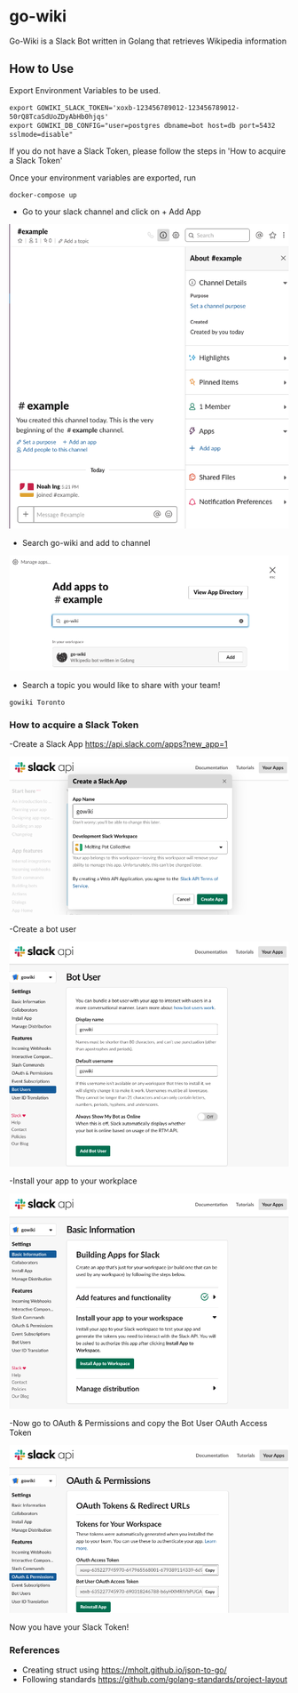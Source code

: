 # go-wiki
Go-Wiki is a Slack Bot written in Golang that retrieves Wikipedia information

## How to Use
Export Environment Variables to be used.
```
export GOWIKI_SLACK_TOKEN='xoxb-123456789012-123456789012-50rQ8TcaSdUoZDyAbHb0hjqs'
export GOWIKI_DB_CONFIG="user=postgres dbname=bot host=db port=5432 sslmode=disable"
```
If you do not have a Slack Token, please follow the steps in 'How to acquire a Slack Token'

Once your environment variables are exported, run
```
docker-compose up
```

- Go to your slack channel and click on + Add App

![Go to your slack channel and click on + Add App](docs/addapp.png "Add App")

- Search go-wiki and add to channel

![Search go-wiki and add to channel](docs/gowikiadd.png "Add to channel")

- Search a topic you would like to share with your team!
```
gowiki Toronto
```


### How to acquire a Slack Token
-Create a Slack App https://api.slack.com/apps?new_app=1

![Create a Slack App](docs/createslackapp.png "Create Slack App")

-Create a bot user

![Create a bot user](docs/addbotuser.png "Add Bot User")

-Install your app to your workplace

![Install your app to your workplace](docs/installappworkplace.png "Install App Work Place")

-Now go to OAuth & Permissions and copy the Bot User OAuth Access Token

![Now go to OAuth & Permissions and copy the Bot User OAuth Access Token](docs/oauthaccesstoken.png "OAuth Access Token")

Now you have your Slack Token!

### References
- Creating struct using https://mholt.github.io/json-to-go/
- Following standards https://github.com/golang-standards/project-layout